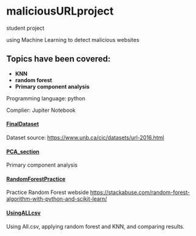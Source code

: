 # maliciousURLproject

 student project

 using Machine Learning to detect malicious websites
 

## **Topics have been covered:**
 - **KNN**
 - **random forest**
 - **Primary component analysis** 

Programming language: python

Complier: Jupiter Notebook

#### [FinalDataset](../master/FinalDataset) 
Dataset source:
https://www.unb.ca/cic/datasets/url-2016.html


#### [PCA_section](../master/PCA_section)
Primary component analysis


#### [RandomForestPractice](../master/RandomForestPractice) 
Practice Random Forest webside
https://stackabuse.com/random-forest-algorithm-with-python-and-scikit-learn/


#### [UsingALLcsv](../master/UsingALLcsv)
Using All.csv, applying random forest and KNN, and comparing results.

